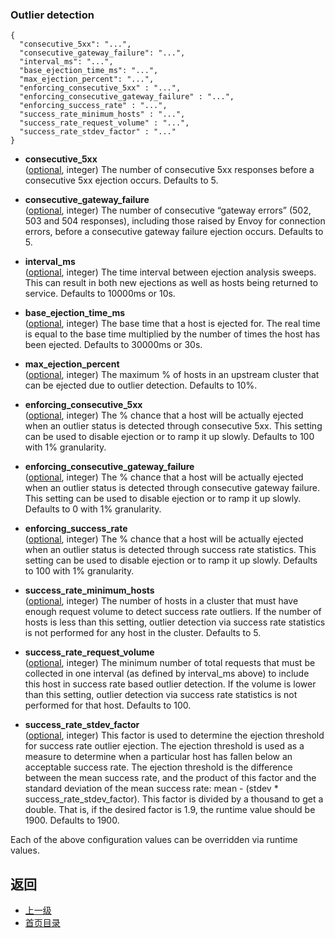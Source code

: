 ### Outlier detection
```
{
  "consecutive_5xx": "...",
  "consecutive_gateway_failure": "...",
  "interval_ms": "...",
  "base_ejection_time_ms": "...",
  "max_ejection_percent": "...",
  "enforcing_consecutive_5xx" : "...",
  "enforcing_consecutive_gateway_failure" : "...",
  "enforcing_success_rate" : "...",
  "success_rate_minimum_hosts" : "...",
  "success_rate_request_volume" : "...",
  "success_rate_stdev_factor" : "..."
}
```
- **consecutive_5xx**<br />
	([optional](#), integer) The number of consecutive 5xx responses before a consecutive 5xx ejection occurs. Defaults to 5.

- **consecutive_gateway_failure**<br />
	([optional](#), integer) The number of consecutive “gateway errors” (502, 503 and 504 responses), including those raised by Envoy for connection errors, before a consecutive gateway failure ejection occurs. Defaults to 5.

- **interval_ms**<br />
	([optional](#), integer) The time interval between ejection analysis sweeps. This can result in both new ejections as well as hosts being returned to service. Defaults to 10000ms or 10s.

- **base_ejection_time_ms**<br />
	([optional](#), integer) The base time that a host is ejected for. The real time is equal to the base time multiplied by the number of times the host has been ejected. Defaults to 30000ms or 30s.

- **max_ejection_percent**<br />
	([optional](#), integer) The maximum % of hosts in an upstream cluster that can be ejected due to outlier detection. Defaults to 10%.

- **enforcing_consecutive_5xx**<br />
	([optional](#), integer) The % chance that a host will be actually ejected when an outlier status is detected through consecutive 5xx. This setting can be used to disable ejection or to ramp it up slowly. Defaults to 100 with 1% granularity.

- **enforcing_consecutive_gateway_failure**<br />
	([optional](#), integer) The % chance that a host will be actually ejected when an outlier status is detected through consecutive gateway failure. This setting can be used to disable ejection or to ramp it up slowly. Defaults to 0 with 1% granularity.

- **enforcing_success_rate**<br />
	([optional](#), integer) The % chance that a host will be actually ejected when an outlier status is detected through success rate statistics. This setting can be used to disable ejection or to ramp it up slowly. Defaults to 100 with 1% granularity.

- **success_rate_minimum_hosts**<br />
	([optional](#), integer) The number of hosts in a cluster that must have enough request volume to detect success rate outliers. If the number of hosts is less than this setting, outlier detection via success rate statistics is not performed for any host in the cluster. Defaults to 5.

- **success_rate_request_volume**<br />
	([optional](#), integer) The minimum number of total requests that must be collected in one interval (as defined by interval_ms above) to include this host in success rate based outlier detection. If the volume is lower than this setting, outlier detection via success rate statistics is not performed for that host. Defaults to 100.

- **success_rate_stdev_factor**<br />
	([optional](#), integer) This factor is used to determine the ejection threshold for success rate outlier ejection. The ejection threshold is used as a measure to determine when a particular host has fallen below an acceptable success rate. The ejection threshold is the difference between the mean success rate, and the product of this factor and the standard deviation of the mean success rate: mean - (stdev * success_rate_stdev_factor). This factor is divided by a thousand to get a double. That is, if the desired factor is 1.9, the runtime value should be 1900. Defaults to 1900.

Each of the above configuration values can be overridden via runtime values.


## 返回
- [上一级](../Cluster.md)
- [首页目录](../../../README.md)